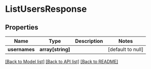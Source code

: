# ListUsersResponse

## Properties
Name | Type | Description | Notes
------------ | ------------- | ------------- | -------------
**usernames** | **array[string]** |  | [default to null]

[[Back to Model list]](../README.md#documentation-for-models) [[Back to API list]](../README.md#documentation-for-api-endpoints) [[Back to README]](../README.md)


